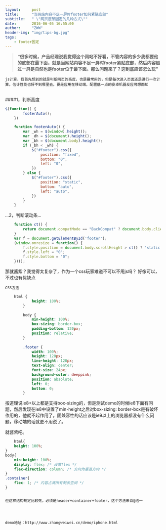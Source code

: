 ```yaml
---
layout:     post
title:      "当网站内容不足一屏时footer如何紧贴底部"
subtitle:   " \"网页底部固定的几种方式\""
date:       2016-06-05 16:55:00
author:     "ZWW"
header-img: "img/tips-bg.jpg"
tags:
    - footer固定
---
```


> **“很多时候，产品经理说我觉得这个网站不好看，不管内容的多少我都要他的底部在最下面，就是当网站内容不足一屏时footer紧贴底部，然后内容超过一屏是自然也是footer位于最下面。那么问题来了？这到底应该怎么玩”**




`js计算，我首先想到的就是判断网页的高度，也是最常用的，但是每次进入页面还是进行一次计算，估计性能也好不到哪里去，要是应用在移动端，配置低一点的安卓机器反应可想而知`



<br>
####1，判断高度

```js
$(function() {
        footerAuto();
    })

    function footerAuto() {
        var _wh = $(window).height();
        var _dh = $(document).height();
        var _bh = $(document.body).height();
        if (_bh < _wh) {
            $("#footer").css({
                position: "fixed",
                bottom: "0",
                left: "0",
            })
        } else {
            $("#footer").css({
                position: "static",
                bottom: "auto",
                left: "auto",
            })
        }
    }
```
...2，判断滚动条...

```js
    function ct() {
        return document.compatMode == "BackCompat" ? document.body.clientHeight : document.documentElement.clientHeight;
    }
    var f = document.getElementById('footer');
    (window.onresize = function() {
        f.style.position = document.body.scrollHeight > ct() ? 'static' : 'fixed';
        f.style.left = "0";
        f.style.bottom = "0";
    })();
```

那就酱紫？我觉得太复杂了，作为一个css玩家难道不可以不用js吗？
好像可以，不过也有优缺点

`CSS方法`

```css
    html {
            height: 100%;
        }
        
        body {
            min-height: 100%;
            box-sizing: border-box;
            padding-bottom: 120px;
            position: relative;
        }
        
        .footer {
            width: 100%;
            height: 120px;
            line-height: 120px;
            text-align: center;
            font-size: 24px;
            background-color: deeppink;
            position: absolute;
            left: 0;
            bottom: 0;
        }
```

按道理说ie8+以上都是支持box-sizing的，但是测试demo的时候ie8下面有问题，然后发现在ie8中设置了min-height之后对box-sizing: border-box是有破坏作用的，他就不起作用了，固兼容性的话应该是ie9以上的浏览器都没有什么问题，移动端的话就更不用说了。

就酱紫吧。
```css
    html{
    height: 100%;
}
body{
    min-height: 100%;
    display: flex; /* 设置flex */
    flex-direction: column; /* 方向为垂直方向 */
}
.container{
    flex: 1; /* 内容占满所有剩余空间 */
}
```

```html

但这样结构规定比较死，必须是header+container+footer，这个方法来自@结一




demo地址：http://www.zhangweiwei.cn/demo/iphone.html 






 


